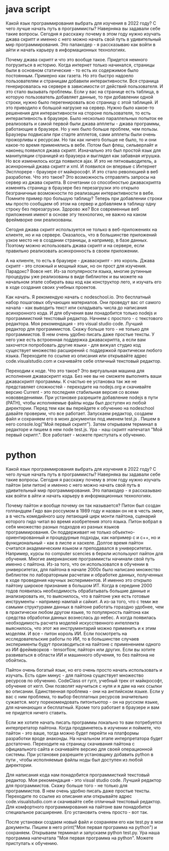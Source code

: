 # java script

Какой язык программирования выбрать для изучения в 2022 году? С чего лучше начать путь в программисты? Наверняка вы задавали себе такие вопросы. Сегодня я расскажу почему в этом году нужно изучать джава скрипт и именно с него можно начать свой путь в удивительный мир программирования. Это папакодер - я рассказываю как войти в айти и начать карьеру в информационных технологиях. 

Почему джава скрипт и что это вообще такое. Придется немного погрузиться в историю. Когда интернет только начинался, страницы были в основном статические - то есть их содержимое было постоянным. Примерно как газета. Но это быстро надоело пользователям и страницам добавили интерактивности. Вся страница генерировалась на сервере в зависимости от действий пользователя. И это стало вызывать проблемы. Если у вас на странице есть таблица, в которую пользователь добавляет данные, то при добавлении одной строки, нужно было перегенировать всю страницу с этой таблицей. И это приводило к большой нагрузке на сервер. Нужно было какое-то решенения для интерактивности на стороне пользователя, то есть интерактивность в браузере. Было несколько параллельных попыток ее реализовать и самой первой были джава апплеты - джава программы, работающие в браузере. Но у них было больше проблем, чем пользы. Браузеры подвисали при старте апплетов, сами апплеты были очень прожорливы к ресурсам. Но так как ничего больше не было, то и они какое-то время применялись в вебе. Потом был флеш, сильверлайт и наконец появился джава скрипт. Изначально это был простой язык для манипуляции страницей из браузера и выглядел как забавная игрушка. Но все изменилось когда появился ajax. И это не пятновыводитель, а асинхронный джава скрипт и xml. И появился он впервые с Интернет Эксплорере - браузере от майкрософт. И это стало революцией в веб разработке. Что это такое? Это возможность отправлять запросы на сервер из джава скрипта. В сочетании со способностью джаваскрипта изменять страницу в браузере без перезагрузки это открыло безграничные возможности по реализации интерактивности в вебе. Помните пример про большую таблицу? Теперь при добавлении строки мы просто сообщаем об этом на сервер и добавляем в таблицу одну строку без перезагрузки. Здорово же? Все современные веб приложения имеют в основе эту технологию, не важно на каком фреймворке они реализованы. 

Сегодня джава скрипт используется не только в веб-приложениях на клиенте, но и на сервере. Оказалось, что в большинстве приложений узкое место не в создании страницы, а например, в базе данных. Поэтому можно использовать джава скрипт и на сервере, если правильно реализовать асинхронность в своем приложении. 

А на клиенте, то есть в браузере - джаваскрипт - это король. Джава скрипт - это сложный и мощный язык, но он прост для изучения. Парадокс? Вовсе нет. Из-за популярности языка, многие рутинные процедуры уже реализованы в виде библиотек и вы можете на начальном этапе собирать ваш код как конструктор лего, и изучать его в ходе создания своих учебных проектов. 

Как начать. Я рекомендую начать с nodeschool.io. Это бесплатный набор пошаговых обучающих материалов. Они проведут вас от самого начала - как выводить текст или складывать числа до написания асинхронного кода. И для обучения вам понадобится только nodejs и программисткий текстовый редактор. Начнем с простого - с текстового редактора. Моя рекомендация - это visual studio code. Лучший редактор для программистов. Скажу больше того - не только для программистов. В нем очень удобно писать даже простые тексты. У него уже есть встроенная поддержка джаваскрипта, а если вам захочется попробовать другие языки - для вижуал студио код существует множество расширений с поддержкой практически любого языка. Переходите по ссылке из описания или открывайте адрес code.visualstudio.com и скачивайте себе отличный текстовый редактор. 

Переходим к ноде. Что это такое? Это виртуальная машина для исполнения джаваскрипт кода. Без нее вы не сможете выполнять ваши джаваскрипт программы. К счастью ее установка так же не представляет сложностей - переходите на nodejs.org и скачивайте версию Current - это последняя стабильная версия со всеми нововведениями. При установке разрешите добавление nodejs в пути (PATH), чтобы исполняемые файлы ноды был доступен из любой директории. Перед тем как вы перейдете к обучению на nodeschool давайте проверим, что все работает. Запускаем редактор, создаем файл и сохраняем его в моих документах под именем test.js . Пишем в него console.log("Мой первый скрипт"). Затем открываем терминал в редакторе и пишем в нем node test.js. Ура - наш скрипт напечатал "Мой первый скрипт.". Все работает - можете приступать к обучению. 

# python

Какой язык программирования выбрать для изучения в 2022 году? С чего лучше начать путь в программисты? Наверняка вы задавали себе такие вопросы. Сегодня я расскажу почему в этом году нужно изучать пайтон (или питон) и именно с него можно начать свой путь в удивительный мир программирования. Это папакодер - я рассказываю как войти в айти и начать карьеру в информационных технологиях. 

Почему пайтон и вообще почему он так называется? Питон был создан голландцем Гидо ван россумом в 1989 году и назван он не в честь змеи, а в честь комедийного шоу летающий цирк монти пайтона, сценарий которого гидо читал во время изобретения этого языка. Питон вобрал в себя множество разных подходов из разных языков программирования. Он поддерживает не только объектно-ориентированный и процедурные подходы, как например с и с++, но и функциональный - как в лиспе и хаскеле. Долгое время пайтон считался академическим языком и преподавался в университетах. Например, курсы по computer scencies в беркли используют пайтон для обучения. Многие американские программисты начинали свой путь именно с пайтона. Из-за того, что он использовался в обучении в университетах, для пайтона в начале 2000х было написано множество библиотек по лабораторным расчетам и обработке данных, полученных в ходе проведения научных экспериментов. И именно это открыло пайтону широкое признание в большом ИТ. Когда в середине 2000 годов появилась необходимость обрабатывать большие данные и анализировать их, то выяснилось, что в пайтоне уже есть готовые инструменты - например нампай и сайкит. А из-за того, что с теми же самыми структурами данных в пайтоне работать гораздно удобнее, чем в практически любом другом языке, то популярность пайтона как средства обработки данных вознеслась до небес.  А когда появилась необходимость расчета моделей искусственного интеллекта выяснилось, что этот же инструментарий можно применить и к этим моделям. И все - питон король ИИ. Если посмотреть на исследовательские работы по ИИ, то в большинстве случаев эксперименты будут производиться на пайтоне с применением одного из ИИ фреймворков - tensorflow, пайторч или других. Если вы хотите развиваться в области ИИ и машинного обучения, то без пайтона не обойтись. 

Пайтон очень богатый язык, но его очень просто начать использовать и изучать. Есть один минус - для пайтона существует множество ресурсов по обучению. CodeClass от гугл, учебный трек от майкрософт, обучение от кегл. Они позволят научиться с нуля и я дам на них ссылки во описании. Единственная проблема - они на английском языке. Если у вас с ним проблема, то выбор бесплатных ресурсов значительно сужается. могу порекомендовать питонтьютор - он на русском языке, для начинающих и бесплатный. Кроме того работает в браузере и вам не придется ничего ставить. 

Если же хотите начать писать программы локально то вам потребуется интерпретатор пайтона. Когда продвинетесь в изучении и поймете, что пайтон - это ваше, тогда можно будет перейти на платформы разработки вроде анаконды. На начальном этапе интерпретатора будет достаточно. Переходите на страницу скачивания пайтона с официального сайта и скачивайте версию для своей операционной системы. При установке разрешите установщику добавить python в пути , чтобы исполняемые файлы ноды был доступен из любой директории. 

Для написания кода нам понадобится программисткий текстовый редактор. Моя рекомендация - это visual studio code. Лучший редактор для программистов. Скажу больше того - не только для программистов. В нем очень удобно писать даже простые тексты. Переходите по ссылке из описания или открывайте адрес code.visualstudio.com и скачивайте себе отличный текстовый редактор. Для комфортного программирования на пайтоне вам понадобится специальное расширение. Его установить очень просто - вот так. 

После установки создаем новый файл и сохраняем его как test.py в мои документы. Пишем в него print("Моя первая программа на python") и сохраняем. Открываем терминал и запускаем python test.py. Ура наша программа напечатала "Моя первая программа на python". Можете приступать к обучению. 